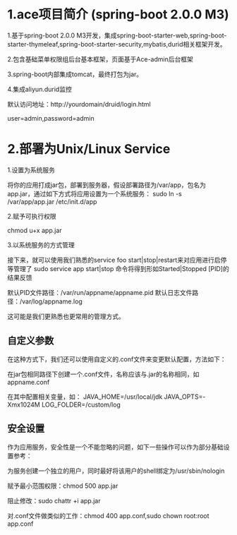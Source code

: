 # 1.ace项目简介 (spring-boot 2.0.0 M3)

1.基于spring-boot 2.0.0 M3开发，集成spring-boot-starter-web,spring-boot-starter-thymeleaf,spring-boot-starter-security,mybatis,durid相关框架开发。

2.包含基础菜单权限组后台基本框架，页面基于Ace-admin后台框架

3.spring-boot内部集成tomcat，最终打包为jar。

4.集成aliyun.durid监控

默认访问地址：http://yourdomain/druid/login.html

user=admin,password=admin

# 2.部署为Unix/Linux Service

1.设置为系统服务

将你的应用打成jar包，部署到服务器，假设部署路径为/var/app，包名为app.jar，通过如下方式将应用设置为一个系统服务：
sudo ln -s /var/app/app.jar /etc/init.d/app

2.赋予可执行权限

chmod u+x app.jar

3.以系统服务的方式管理

接下来，就可以使用我们熟悉的service foo start|stop|restart来对应用进行启停等管理了
sudo service app start|stop
命令将得到形如Started|Stopped [PID]的结果反馈

默认PID文件路径：/var/run/appname/appname.pid
默认日志文件路径：/var/log/appname.log

这可能是我们更熟悉也更常用的管理方式。

## 自定义参数

在这种方式下，我们还可以使用自定义的.conf文件来变更默认配置，方法如下：

在jar包相同路径下创建一个.conf文件，名称应该与.jar的名称相同，如appname.conf

在其中配置相关变量，如：
JAVA_HOME=/usr/local/jdk
JAVA_OPTS=-Xmx1024M
LOG_FOLDER=/custom/log

## 安全设置

作为应用服务，安全性是一个不能忽略的问题，如下一些操作可以作为部分基础设置参考：

为服务创建一个独立的用户，同时最好将该用户的shell绑定为/usr/sbin/nologin

赋予最小范围权限：chmod 500 app.jar

阻止修改：sudo chattr +i app.jar

对.conf文件做类似的工作：chmod 400 app.conf,sudo chown root:root app.conf

